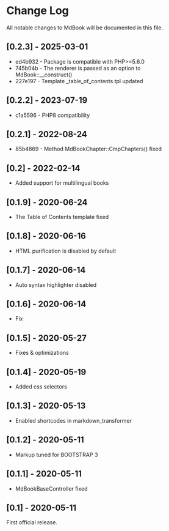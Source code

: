 # Change Log
All notable changes to MdBook will be documented in this file.

## [0.2.3] - 2025-03-01

* ed4b932 - Package is compatible with PHP>=5.6.0
* 745b04b - The renderer is passed as an option to MdBook::__construct()
* 227e197 - Template _table_of_contents.tpl updated

## [0.2.2] - 2023-07-19

* c1a5596 - PHP8 compatibility

## [0.2.1] - 2022-08-24

* 85b4869 - Method MdBookChapter::CmpChapters() fixed

## [0.2] - 2022-02-14

- Added support for multilingual books

## [0.1.9] - 2020-06-24

- The Table of Contents template fixed

## [0.1.8] - 2020-06-16

- HTML purification is disabled by default

## [0.1.7] - 2020-06-14

- Auto syntax highlighter disabled

## [0.1.6] - 2020-06-14

- Fix

## [0.1.5] - 2020-05-27

- Fixes & optimizations

## [0.1.4] - 2020-05-19

- Added css selectors

## [0.1.3] - 2020-05-13

- Enabled shortcodes in markdown_transformer

## [0.1.2] - 2020-05-11

- Markup tuned for BOOTSTRAP 3

## [0.1.1] - 2020-05-11

- MdBookBaseController fixed

## [0.1] - 2020-05-11

First official release.
